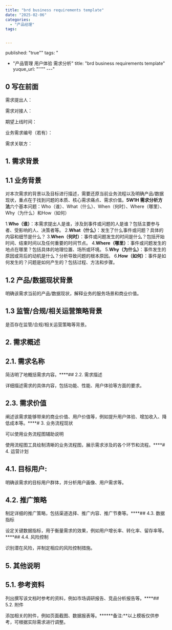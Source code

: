 ```yaml
---
title: "brd business requirements template"
date: "2025-02-06"
categories: 
  - "产品经理"
tags:


---
```


published: "true""
tags: "
  - "产品管理 用户体验 需求分析"
title: "brd business requirements template"
yuque_url: "''""
---"
## 0 写在前面

需求提出人：

需求对接人：

期望上线时间：

业务需求编号（若有）：

需求关联方：

## 1\. 需求背景

## 1.1 业务背景

对本次需求的背景以及目标进行描述，需要还原当前业务流程以及明确产品/数据现状，重点在于找到问题的本质、核心需求痛点、需求价值。**5W1H 需求分析方法**六个基本问题：Who（谁）、What（什么）、When（何时）、Where（哪里）、Why（为什么）和How（如何）

  1.**Who（谁）**：本需求提出人是谁，涉及到事件或问题的人是谁？包括主要参与者、受影响的人、决策者等。
  2.**What（什么）**：发生了什么事件或问题？具体的内容和细节是什么？
  3.**When（何时）**：事件或问题发生的时间是什么？包括开始时间、结束时间以及任何重要的时间节点。
  4.**Where（哪里）**：事件或问题发生的地点在哪里？包括具体的地理位置、场所或环境。
  5.**Why（为什么）**：事件发生的原因或背后的动机是什么？分析导致问题的根本原因。
  6.**How（如何）**：事件是如何发生的？问题是如何产生的？包括过程、方法和步骤。

## 1.2 产品/数据现状背景

明确该需求当前的产品/数据现状，解释业务的服务场景和商业价值。

  

## 1.3 监管/合规/相关运营策略背景

是否存在监管/合规/相关运营策略等背景。

  

## 2\.  需求概述

## 2.1. 需求名称

简洁明了地概括需求内容。****## 2.2. 需求描述

详细描述需求的具体内容，包括功能、性能、用户体验等方面的要求。

## 2.3. 需求价值

阐述该需求能够带来的商业价值、用户价值等，例如提升用户体验、增加收入、降低成本等。****# 3. 业务流程现状

可以使用业务流程图辅助说明

使用流程图工具绘制清晰的业务流程图，展示需求涉及的各个环节和流程。****# 4. 运营计划

## 4.1. 目标用户:

明确该需求的目标用户群体，并分析用户画像、用户需求等。

## 4.2. 推广策略

制定详细的推广策略，包括渠道选择、推广内容、推广节奏等。****## 4.3. 数据指标 

设定关键数据指标，用于衡量需求的效果，例如用户增长率、转化率、留存率等。****## 4.4. 风险控制

识别潜在风险，并制定相应的风险控制措施。

## 5\. 其他说明

## 5.1. 参考资料

列出撰写该文档时参考的资料，例如市场调研报告、竞品分析报告等。****## 5.2. 附件

添加相关的附件，例如页面截图、数据报表等。******备注:**以上模板仅供参考，可根据实际需求进行调整。